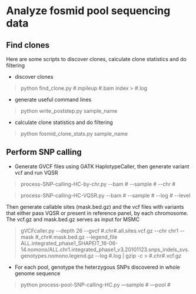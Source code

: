 Analyze fosmid pool sequencing data
==============
## Find clones
Here are some scripts to discover clones, calculate clone statistics and do filtering
* discover clones 

>python find_clone.py #.mpileup #.bam index > #.log

* generate useful command lines

>python write_poststep.py sample_name

* calculate clone statistics and do filtering

>python fosmid_clone_stats.py sample_name

## Perform SNP calling

* Generate GVCF files using GATK HaplotypeCaller, then generate variant vcf and run VQSR

> process-SNP-calling-HC-by-chr.py --bam # --sample # --chr #

> process-SNP-calling-HC-VQSR.py --bam # --sample # --log # --level

Then generate callable sites (mask.bed.gz) and the vcf files with variants that either pass VQSR or present in reference panel, by each chromosome.
The vcf.gz and mask.bed.gz serves as input for MSMC
 
> gVCFcaller.py --depth 26 --gvcf #.chr#.all.sites.vcf.gz --chr chr1 --mask #_chr#.mask.bed.gz --legend_file ALL.integrated_phase1_SHAPEIT_16-06-14.nomono/ALL.chr1.integrated_phase1_v3.20101123.snps_indels_svs.genotypes.nomono.legend.gz --log #.log | gzip -c > #.chr#.vcf.gz

*  For each pool, genotype the heterzygous SNPs discovered in whole genome sequence

> python process-pool-SNP-calling-HC.py —sample # —pool #



